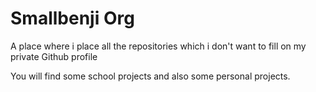 # Smallbenji Org
A place where i place all the repositories which i don't want to fill on my private Github profile

You will find some school projects and also some personal projects.
